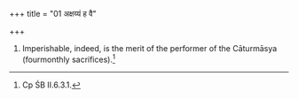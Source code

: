 +++
title = "01 अक्षय्यं ह वै"

+++
1. Imperishable, indeed, is the merit of the performer of the Cāturmāsya (fourmonthly sacrifices).[^1]  


[^1]: Cp ŚB II.6.3.1.
